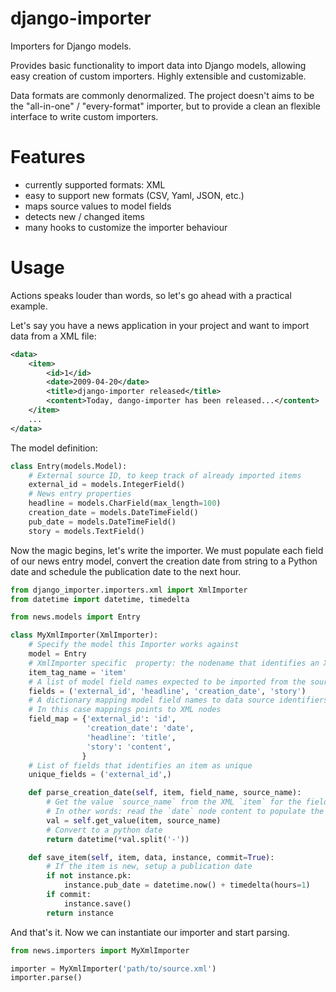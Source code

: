 # django-importer

Importers for Django models.

Provides basic functionality to import data into Django models, allowing easy
creation of custom importers. Highly extensible and customizable.

Data formats are commonly denormalized. The project doesn't aims to be the
"all-in-one" / "every-format" importer, but to provide a clean an flexible
interface to write custom importers.

# Features

  * currently supported formats: XML
  * easy to support new formats (CSV, Yaml, JSON, etc.)
  * maps source values to model fields
  * detects new / changed items
  * many hooks to customize the importer behaviour

# Usage

Actions speaks louder than words, so let's go ahead with a practical example.

Let's say you have a news application in your project and want to import data from a XML file:

```xml
<data>
    <item>
        <id>1</id>
        <date>2009-04-20</date>
        <title>django-importer released</title>
        <content>Today, dango-importer has been released...</content>
    </item>
    ...
</data>
```

The model definition:

```python
class Entry(models.Model):
    # External source ID, to keep track of already imported items
    external_id = models.IntegerField()
    # News entry properties
    headline = models.CharField(max_length=100)
    creation_date = models.DateTimeField()
    pub_date = models.DateTimeField()
    story = models.TextField()
```

Now the magic begins, let's write the importer. We must populate each field of our news
entry model, convert the creation date from string to a Python date and schedule the
publication date to the next hour.

```python
from django_importer.importers.xml import XmlImporter
from datetime import datetime, timedelta

from news.models import Entry

class MyXmlImporter(XmlImporter):
    # Specify the model this Importer works against
    model = Entry
    # XmlImporter specific  property: the nodename that identifies an XML item
    item_tag_name = 'item'
    # A list of model field names expected to be imported from the source
    fields = ('external_id', 'headline', 'creation_date', 'story')
    # A dictionary mapping model field names to data source identifiers
    # In this case mappings points to XML nodes
    field_map = {'external_id': 'id',
                 'creation_date': 'date',
                 'headline': 'title',
                 'story': 'content',
                }
    # List of fields that identifies an item as unique
    unique_fields = ('external_id',)

    def parse_creation_date(self, item, field_name, source_name):
        # Get the value `source_name` from the XML `item` for the field `field_name`
        # In other words: read the `date` node content to populate the field `creation_date` of our model.
        val = self.get_value(item, source_name)
        # Convert to a python date
        return datetime(*val.split('-'))

    def save_item(self, item, data, instance, commit=True):
        # If the item is new, setup a publication date
        if not instance.pk:
            instance.pub_date = datetime.now() + timedelta(hours=1)
        if commit:
            instance.save()
        return instance
```

And that's it. Now we can instantiate our importer and start parsing.

```python
from news.importers import MyXmlImporter

importer = MyXmlImporter('path/to/source.xml')
importer.parse()
```
